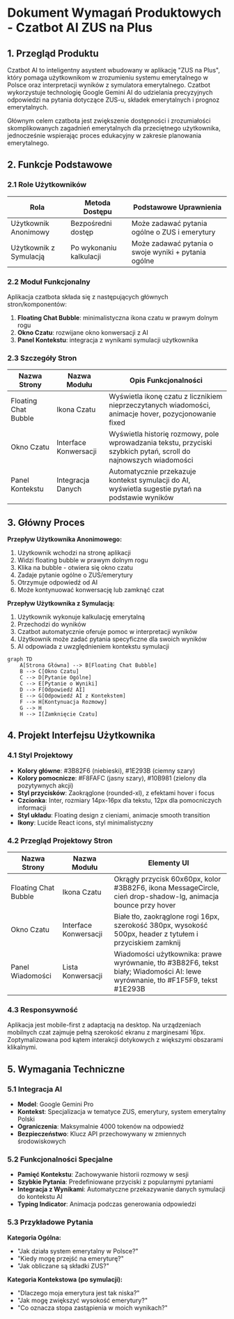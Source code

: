 # Dokument Wymagań Produktowych - Czatbot AI ZUS na Plus

## 1. Przegląd Produktu

Czatbot AI to inteligentny asystent wbudowany w aplikację "ZUS na Plus", który pomaga użytkownikom w zrozumieniu systemu emerytalnego w Polsce oraz interpretacji wyników z symulatora emerytalnego. Czatbot wykorzystuje technologię Google Gemini AI do udzielania precyzyjnych odpowiedzi na pytania dotyczące ZUS-u, składek emerytalnych i prognoz emerytalnych.

Głównym celem czatbota jest zwiększenie dostępności i zrozumiałości skomplikowanych zagadnień emerytalnych dla przeciętnego użytkownika, jednocześnie wspierając proces edukacyjny w zakresie planowania emerytalnego.

## 2. Funkcje Podstawowe

### 2.1 Role Użytkowników

| Rola | Metoda Dostępu | Podstawowe Uprawnienia |
|------|----------------|------------------------|
| Użytkownik Anonimowy | Bezpośredni dostęp | Może zadawać pytania ogólne o ZUS i emerytury |
| Użytkownik z Symulacją | Po wykonaniu kalkulacji | Może zadawać pytania o swoje wyniki + pytania ogólne |

### 2.2 Moduł Funkcjonalny

Aplikacja czatbota składa się z następujących głównych stron/komponentów:

1. **Floating Chat Bubble**: minimalistyczna ikona czatu w prawym dolnym rogu
2. **Okno Czatu**: rozwijane okno konwersacji z AI
3. **Panel Kontekstu**: integracja z wynikami symulacji użytkownika

### 2.3 Szczegóły Stron

| Nazwa Strony | Nazwa Modułu | Opis Funkcjonalności |
|--------------|--------------|---------------------|
| Floating Chat Bubble | Ikona Czatu | Wyświetla ikonę czatu z licznikiem nieprzeczytanych wiadomości, animacje hover, pozycjonowanie fixed |
| Okno Czatu | Interface Konwersacji | Wyświetla historię rozmowy, pole wprowadzania tekstu, przyciski szybkich pytań, scroll do najnowszych wiadomości |
| Panel Kontekstu | Integracja Danych | Automatycznie przekazuje kontekst symulacji do AI, wyświetla sugestie pytań na podstawie wyników |

## 3. Główny Proces

**Przepływ Użytkownika Anonimowego:**
1. Użytkownik wchodzi na stronę aplikacji
2. Widzi floating bubble w prawym dolnym rogu
3. Klika na bubble - otwiera się okno czatu
4. Zadaje pytanie ogólne o ZUS/emerytury
5. Otrzymuje odpowiedź od AI
6. Może kontynuować konwersację lub zamknąć czat

**Przepływ Użytkownika z Symulacją:**
1. Użytkownik wykonuje kalkulację emerytalną
2. Przechodzi do wyników
3. Czatbot automatycznie oferuje pomoc w interpretacji wyników
4. Użytkownik może zadać pytania specyficzne dla swoich wyników
5. AI odpowiada z uwzględnieniem kontekstu symulacji

```mermaid
graph TD
    A[Strona Główna] --> B[Floating Chat Bubble]
    B --> C[Okno Czatu]
    C --> D[Pytanie Ogólne]
    C --> E[Pytanie o Wyniki]
    D --> F[Odpowiedź AI]
    E --> G[Odpowiedź AI z Kontekstem]
    F --> H[Kontynuacja Rozmowy]
    G --> H
    H --> I[Zamknięcie Czatu]
```

## 4. Projekt Interfejsu Użytkownika

### 4.1 Styl Projektowy

- **Kolory główne**: #3B82F6 (niebieski), #1E293B (ciemny szary)
- **Kolory pomocnicze**: #F8FAFC (jasny szary), #10B981 (zielony dla pozytywnych akcji)
- **Styl przycisków**: Zaokrąglone (rounded-xl), z efektami hover i focus
- **Czcionka**: Inter, rozmiary 14px-16px dla tekstu, 12px dla pomocniczych informacji
- **Styl układu**: Floating design z cieniami, animacje smooth transition
- **Ikony**: Lucide React icons, styl minimalistyczny

### 4.2 Przegląd Projektowy Stron

| Nazwa Strony | Nazwa Modułu | Elementy UI |
|--------------|--------------|-------------|
| Floating Chat Bubble | Ikona Czatu | Okrągły przycisk 60x60px, kolor #3B82F6, ikona MessageCircle, cień drop-shadow-lg, animacja bounce przy hover |
| Okno Czatu | Interface Konwersacji | Białe tło, zaokrąglone rogi 16px, szerokość 380px, wysokość 500px, header z tytułem i przyciskiem zamknij |
| Panel Wiadomości | Lista Konwersacji | Wiadomości użytkownika: prawe wyrównanie, tło #3B82F6, tekst biały; Wiadomości AI: lewe wyrównanie, tło #F1F5F9, tekst #1E293B |

### 4.3 Responsywność

Aplikacja jest mobile-first z adaptacją na desktop. Na urządzeniach mobilnych czat zajmuje pełną szerokość ekranu z marginesami 16px. Zoptymalizowana pod kątem interakcji dotykowych z większymi obszarami klikalnymi.

## 5. Wymagania Techniczne

### 5.1 Integracja AI

- **Model**: Google Gemini Pro
- **Kontekst**: Specjalizacja w tematyce ZUS, emerytury, system emerytalny Polski
- **Ograniczenia**: Maksymalnie 4000 tokenów na odpowiedź
- **Bezpieczeństwo**: Klucz API przechowywany w zmiennych środowiskowych

### 5.2 Funkcjonalności Specjalne

- **Pamięć Kontekstu**: Zachowywanie historii rozmowy w sesji
- **Szybkie Pytania**: Predefiniowane przyciski z popularnymi pytaniami
- **Integracja z Wynikami**: Automatyczne przekazywanie danych symulacji do kontekstu AI
- **Typing Indicator**: Animacja podczas generowania odpowiedzi

### 5.3 Przykładowe Pytania

**Kategoria Ogólna:**
- "Jak działa system emerytalny w Polsce?"
- "Kiedy mogę przejść na emeryturę?"
- "Jak obliczane są składki ZUS?"

**Kategoria Kontekstowa (po symulacji):**
- "Dlaczego moja emerytura jest tak niska?"
- "Jak mogę zwiększyć wysokość emerytury?"
- "Co oznacza stopa zastąpienia w moich wynikach?"